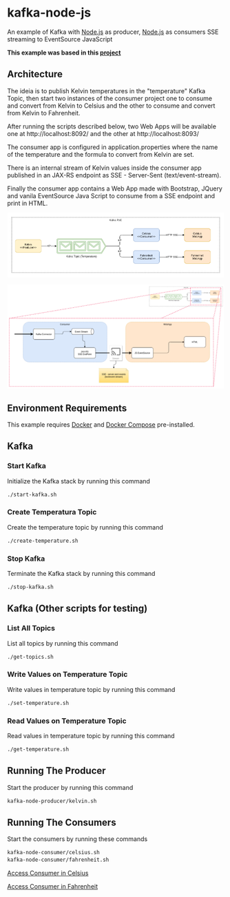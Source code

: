 # kafka-node-js

An example of Kafka with [Node.js](https://nodejs.org) as producer, [Node.js](https://quarkus.io) as consumers SSE streaming to EventSource JavaScript

**This example was based in this [project](https://github.com/higorrg/kafka-quarkus-js)**

## Architecture

The ideia is to publish Kelvin temperatures in the "temperature" Kafka Topic, then start two instances of the consumer project one to consume and convert from Kelvin to Celsius and the other to consume and convert from Kelvin to Fahrenheit.

After running the scripts described below, two Web Apps will be available one at http://localhost:8092/ and the other at http://localhost:8093/

The consumer app is configured in application.properties where the name of the temperature and the formula to convert from Kelvin are set.

There is an internal stream of Kelvin values inside the consumer app published in an JAX-RS endpoint as SSE - Server-Sent (text/event-stream).

Finally the consumer app contains a Web App made with Bootstrap, JQuery and vanila EventSource Java Script to consume from a SSE endpoint and print in HTML.

![architecture](./ArchitecturalSolution.png)

![consumer architecture](./ConsumerArchitecture.png)

## Environment Requirements

This example requires [Docker](https://docs.docker.com/get-docker/) and [Docker Compose](https://docs.docker.com/compose/) pre-installed.

## Kafka

### Start Kafka

Initialize the Kafka stack by running this command

```bash
./start-kafka.sh
```

### Create Temperatura Topic

Create the temperature topic by running this command

```bash
./create-temperature.sh
```

### Stop Kafka

Terminate the Kafka stack by running this command

```bash
./stop-kafka.sh
```

## Kafka (Other scripts for testing)

### List All Topics

List all topics by running this command

```bash
./get-topics.sh
```

### Write Values on Temperature Topic

Write values in temperature topic by running this command

```bash
./set-temperature.sh
```

### Read Values on Temperature Topic

Read values in temperature topic by running this command

```bash
./get-temperature.sh
```

## Running The Producer

Start the producer by running this command

```bash
kafka-node-producer/kelvin.sh
```

## Running The Consumers

Start the consumers by running these commands

```bash
kafka-node-consumer/celsius.sh
kafka-node-consumer/fahrenheit.sh
```

[Access Consumer in Celsius](http://localhost:8092/)

[Access Consumer in Fahrenheit](http://localhost:8093/)
